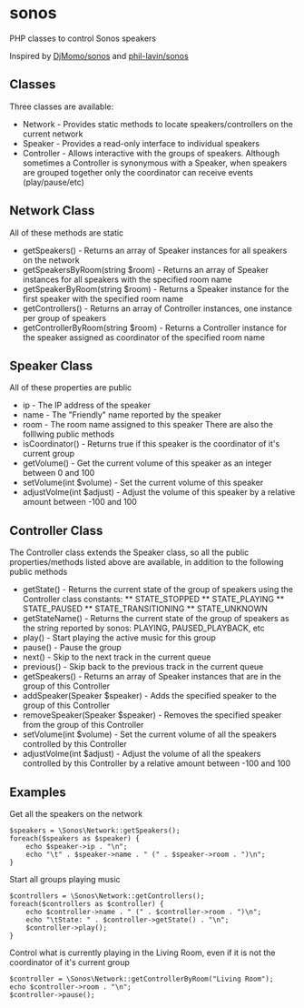 sonos
=====

PHP classes to control Sonos speakers

Inspired by [DjMomo/sonos](https://github.com/DjMomo/sonos) and [phil-lavin/sonos](https://github.com/phil-lavin/sonos)


Classes
-------
Three classes are available:
* Network - Provides static methods to locate speakers/controllers on the current network
* Speaker - Provides a read-only interface to individual speakers
* Controller - Allows interactive with the groups of speakers. Although sometimes a Controller is synonymous with a Speaker, when speakers are grouped together only the coordinator can receive events (play/pause/etc)


Network Class
-------------
All of these methods are static
* getSpeakers() - Returns an array of Speaker instances for all speakers on the network
* getSpeakersByRoom(string $room) - Returns an array of Speaker instances for all speakers with the specified room name
* getSpeakerByRoom(string $room) - Returns a Speaker instance for the first speaker with the specified room name
* getControllers() - Returns an array of Controller instances, one instance per group of speakers
* getControllerByRoom(string $room) - Returns a Controller instance for the speaker assigned as coordinator of the specified room name


Speaker Class
-------------
All of these properties are public
* ip - The IP address of the speaker
* name - The "Friendly" name reported by the speaker
* room - The room name assigned to this speaker
There are also the folllwing public methods
* isCoordinator() - Returns true if this speaker is the coordinator of it's current group
* getVolume() - Get the current volume of this speaker as an integer between 0 and 100
* setVolume(int $volume) - Set the current volume of this speaker
* adjustVolme(int $adjust) - Adjust the volume of this speaker by a relative amount between -100 and 100


Controller Class
----------------
The Controller class extends the Speaker class, so all the public properties/methods listed above are available, in addition to the following public methods
* getState() - Returns the current state of the group of speakers using the Controller class constants:
** STATE_STOPPED
** STATE_PLAYING
** STATE_PAUSED
** STATE_TRANSITIONING
** STATE_UNKNOWN
* getStateName() - Returns the current state of the group of speakers as the string reported by sonos: PLAYING, PAUSED_PLAYBACK, etc
* play() - Start playing the active music for this group
* pause() - Pause the group
* next() - Skip to the next track in the current queue
* previous() - Skip back to the previous track in the current queue
* getSpeakers() - Returns an array of Speaker instances that are in the group of this Controller
* addSpeaker(Speaker $speaker) - Adds the specified speaker to the group of this Controller
* removeSpeaker(Speaker $speaker) - Removes the specified speaker from the group of this Controller
* setVolume(int $volume) - Set the current volume of all the speakers controlled by this Controller
* adjustVolme(int $adjust) - Adjust the volume of all the speakers controlled by this Controller by a relative amount between -100 and 100


Examples
--------

Get all the speakers on the network
```
$speakers = \Sonos\Network::getSpeakers();
foreach($speakers as $speaker) {
    echo $speaker->ip . "\n";
    echo "\t" . $speaker->name . " (" . $speaker->room . ")\n";
}
```

Start all groups playing music
```
$controllers = \Sonos\Network::getControllers();
foreach($controllers as $controller) {
    echo $controller->name . " (" . $controller->room . ")\n";
    echo "\tState: " . $controller->getState() . "\n";
    $controller->play();
}
```

Control what is currently playing in the Living Room, even if it is not the coordinator of it's current group
```
$controller = \Sonos\Network::getControllerByRoom("Living Room");
echo $controller->room . "\n";
$controller->pause();
```
